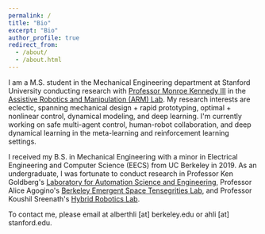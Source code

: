 ```yaml
---
permalink: /
title: "Bio"
excerpt: "Bio"
author_profile: true
redirect_from:
  - /about/
  - /about.html
---
```


I am a M.S. student in the Mechanical Engineering department at Stanford University conducting research with [Professor Monroe Kennedy III](https://monroekennedy3.com/) in the [Assistive Robotics and Manipulation (ARM) Lab](https://arm.stanford.edu/). My research interests are eclectic, spanning mechanical design + rapid prototyping, optimal + nonlinear control, dynamical modeling, and deep learning. I'm currently working on safe multi-agent control, human-robot collaboration, and deep dynamical learning in the meta-learning and reinforcement learning settings.

I received my B.S. in Mechanical Engineering with a minor in Electrical Engineering and Computer Science (EECS) from UC Berkeley in 2019. As an undergraduate, I was fortunate to conduct research in Professor Ken Goldberg's [Laboratory for Automation Science and Engineering](http://autolab.berkeley.edu/), Professor Alice Agogino's [Berkeley Emergent Space Tensegrities Lab](https://best.berkeley.edu/), and Professor Koushil Sreenath's [Hybrid Robotics Lab](https://hybrid-robotics.berkeley.edu/).

To contact me, please email at alberthli [at] berkeley.edu or ahli [at] stanford.edu.
